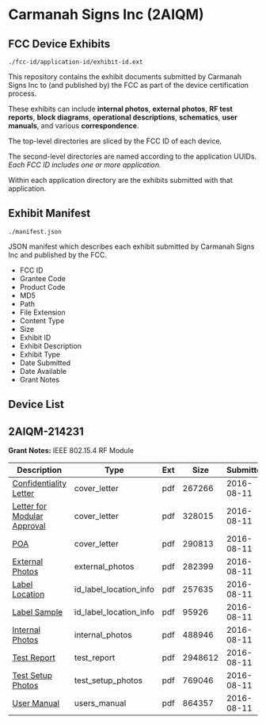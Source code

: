 # Carmanah Signs Inc (2AIQM)
## FCC Device Exhibits

```
./fcc-id/application-id/exhibit-id.ext
```

This repository contains the exhibit documents submitted by Carmanah Signs Inc to (and published by) the FCC as part of the device certification process.

These exhibits can include **internal photos**, **external photos**, **RF test reports**, **block diagrams**, **operational descriptions**, **schematics**, **user manuals**, and various **correspondence**.

The top-level directories are sliced by the FCC ID of each device.

The second-level directories are named according to the application UUIDs. *Each FCC ID includes one or more application.*

Within each application directory are the exhibits submitted with that application. 

## Exhibit Manifest

```
./manifest.json
```

JSON manifest which describes each exhibit submitted by Carmanah Signs Inc and published by the FCC.

- FCC ID
- Grantee Code
- Product Code
- MD5
- Path
- File Extension
- Content Type
- Size
- Exhibit ID
- Exhibit Description
- Exhibit Type
- Date Submitted
- Date Available
- Grant Notes

## Device List
## 2AIQM-214231
**Grant Notes:** IEEE 802.15.4 RF Module

| Description | Type | Ext | Size | Submitted | Available |
| ----------- | ---- | --- | ---- | --------- | --------- |
| [Confidentiality Letter](2AIQM-214231/c2a6af53d5a52173c876fab6efcf1184/3095302.pdf) | cover_letter | pdf | 267266 | 2016-08-11 | 2016-08-11 |
| [Letter for Modular Approval](2AIQM-214231/c2a6af53d5a52173c876fab6efcf1184/3095306.pdf) | cover_letter | pdf | 328015 | 2016-08-11 | 2016-08-11 |
| [POA](2AIQM-214231/c2a6af53d5a52173c876fab6efcf1184/3095307.pdf) | cover_letter | pdf | 290813 | 2016-08-11 | 2016-08-11 |
| [External Photos](2AIQM-214231/c2a6af53d5a52173c876fab6efcf1184/3095301.pdf) | external_photos | pdf | 282399 | 2016-08-11 | 2016-08-11 |
| [Label Location](2AIQM-214231/c2a6af53d5a52173c876fab6efcf1184/3095304.pdf) | id_label_location_info | pdf | 257635 | 2016-08-11 | 2016-08-11 |
| [Label Sample](2AIQM-214231/c2a6af53d5a52173c876fab6efcf1184/3095305.pdf) | id_label_location_info | pdf | 95926 | 2016-08-11 | 2016-08-11 |
| [Internal Photos](2AIQM-214231/c2a6af53d5a52173c876fab6efcf1184/3095303.pdf) | internal_photos | pdf | 488946 | 2016-08-11 | 2016-08-11 |
| [Test Report](2AIQM-214231/c2a6af53d5a52173c876fab6efcf1184/3095308.pdf) | test_report | pdf | 2948612 | 2016-08-11 | 2016-08-11 |
| [Test Setup Photos](2AIQM-214231/c2a6af53d5a52173c876fab6efcf1184/3095309.pdf) | test_setup_photos | pdf | 769046 | 2016-08-11 | 2016-08-11 |
| [User Manual](2AIQM-214231/c2a6af53d5a52173c876fab6efcf1184/3095310.pdf) | users_manual | pdf | 864357 | 2016-08-11 | 2016-08-11 |
